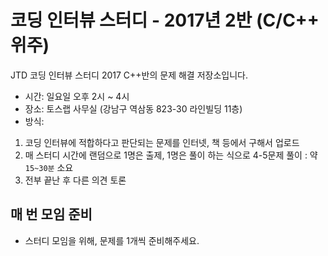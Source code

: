 # 코딩 인터뷰 스터디 - 2017년 2반 (C/C++ 위주)
JTD 코딩 인터뷰 스터디 2017 C++반의 문제 해결 저장소입니다.

- 시간: 일요일 오후 2시 ~ 4시
- 장소: 토스랩 사무실 (강남구 역삼동 823-30 라인빌딩 11층)
- 방식:

1. 코딩 인터뷰에 적합하다고 판단되는 문제를 인터넷, 책 등에서 구해서 업로드
2. 매 스터디 시간에 랜덤으로 1명은 출제, 1명은 풀이 하는 식으로 4-5문제 풀이 : 약 `15~30분` 소요
3. 전부 끝난 후 다른 의견 토론

## 매 번 모임 준비
- 스터디 모임을 위해, 문제를 1개씩 준비해주세요.
